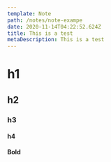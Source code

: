 ```yaml
---
template: Note
path: /notes/note-exampe
date: 2020-11-14T04:22:52.624Z
title: This is a test
metaDescription: This is a test
---
```

# h1 
## h2
### h3
#### h4
**Bold**
